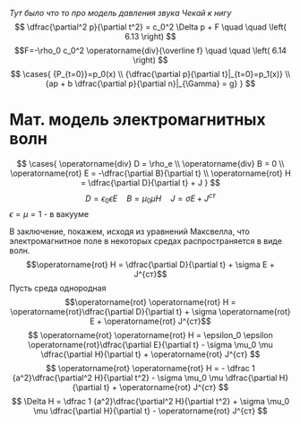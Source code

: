 *Тут было что то про модель давления звука*
*Чекай к нигу*
$$
\dfrac{\partial^2 p}{\partial t^2} = c_0^2 \Delta p + F \quad  \quad \left( 6.13 \right)   
$$
$$F=-\rho_0 c_0^2 \operatorname{div}{\overline f} \quad  \quad \left( 6.14 \right)   $$
$$
\cases{
{P_{t=0}}=p_0(x) \\
{\dfrac{\partial p}{\partial t}|_{t=0}=p_1(x)} \\
{ap + b \dfrac{\partial p}{\partial n}|_{\Gamma} = g}
}
$$

# Мат. модель электромагнитных волн

$$
\cases{
\operatorname{div} D = \rho_e \\
\operatorname{div} B = 0 \\
\operatorname{rot} E = -\dfrac{\partial B}{\partial t} \\
\operatorname{rot} H = \dfrac{\partial D}{\partial t} + J
}
$$
$$
D=\epsilon_0 \epsilon E \quad B = \mu_0 \mu H \quad J=\sigma E + J^{ст}
$$
$\epsilon=\mu=1$ - в вакууме

В заключение, покажем, исходя из уравнений Максвелла, что электромагнитное поле в некоторых средах распространяется в виде волн. 
$$\operatorname{rot} H = \dfrac{\partial D}{\partial t} + \sigma E + J^{ст}$$
Пусть среда однородная
$$\operatorname{rot} \operatorname{rot} H = \operatorname{rot}\dfrac{\partial D}{\partial t} + \sigma \operatorname{rot} E + \operatorname{rot} J^{ст}$$
$$
\operatorname{rot} \operatorname{rot} H = \epsilon_0 \epsilon \operatorname{rot}\dfrac{\partial E}{\partial t} - \sigma \mu_0 \mu \dfrac{\partial H}{\partial t} + \operatorname{rot} J^{ст}
$$
$$
\operatorname{rot} \operatorname{rot} H = - \dfrac 1 {a^2}\dfrac{\partial^2 H}{\partial t^2} - \sigma \mu_0 \mu \dfrac{\partial H}{\partial t} + \operatorname{rot} J^{ст}
$$
$$
\Delta H = \dfrac 1 {a^2}\dfrac{\partial^2 H}{\partial t^2} + \sigma \mu_0 \mu \dfrac{\partial H}{\partial t} - \operatorname{rot} J^{ст}
$$




